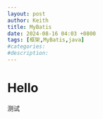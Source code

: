 ```yaml
---
layout: post
author: Keith
title: MyBatis
date: 2024-08-16 04:03 +0800
tags: [框架,MyBatis,java]
#categories:
#description: 
---
```

# Hello

测试